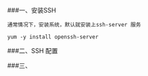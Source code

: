 ###一、安装SSH
    
    通常情况下，安装系统，默认就安装上ssh-server 服务
    
    yum -y install openssh-server
    
###二、SSH 配置

###三、
    